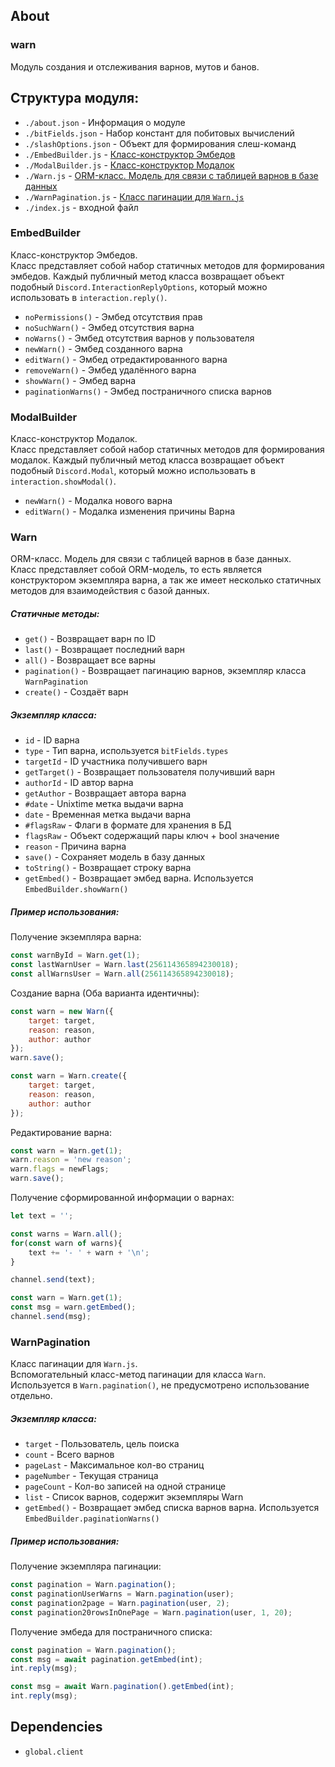 ## About

### warn
Модуль создания и отслеживания варнов, мутов и банов.

## Структура модуля:
- `./about.json` - Информация о модуле
- `./bitFields.json` - Набор констант для побитовых вычислений
- `./slashOptions.json` - Объект для формирования слеш-команд
- `./EmbedBuilder.js` - [Класс-конструктор Эмбедов](#EmbedBuilder)
- `./ModalBuilder.js` - [Класс-конструктор Модалок](#ModalBuilder)
- `./Warn.js` - [ORM-класс. Модель для связи с таблицей варнов в базе данных](#Warn)
- `./WarnPagination.js` - [Класс пагинации для `Warn.js`](#WarnPagination)
- `./index.js` - входной файл

<h3 name="EmbedBuilder">EmbedBuilder</h3>

Класс-конструктор Эмбедов.\
Класс представляет собой набор статичных методов для формирования эмбедов.
Каждый публичный метод класса возвращает объект подобный `Discord.InteractionReplyOptions`, который можно использовать в `interaction.reply()`.

- `noPermissions()` - Эмбед отсутствия прав
- `noSuchWarn()` - Эмбед отсутствия варна
- `noWarns()` - Эмбед отсутствия варнов у пользователя
- `newWarn()` - Эмбед созданного варна
- `editWarn()` - Эмбед отредактированного варна
- `removeWarn()` - Эмбед удалённого варна
- `showWarn()` - Эмбед варна
- `paginationWarns()` - Эмбед постраничного списка варнов

<h3 name="ModalBuilder">ModalBuilder</h3>

Класс-конструктор Модалок.\
Класс представляет собой набор статичных методов для формирования модалок.
Каждый публичный метод класса возвращает объект подобный `Discord.Modal`, который можно использовать в `interaction.showModal()`.

- `newWarn()` - Модалка нового варна
- `editWarn()` - Модалка изменения причины Варна

<h3 name="Warn">Warn</h3>

ORM-класс. Модель для связи с таблицей варнов в базе данных.\
Класс представляет собой ORM-модель, то есть является конструктором экземпляра варна, а так же имеет несколько статичных методов для взаимодействия с базой данных.

##### Статичные методы:

- `get()` - Возвращает варн по ID
- `last()` - Возвращает последний варн
- `all()` - Возвращает все варны
- `pagination()` - Возвращает пагинацию варнов, экземпляр класса `WarnPagination`
- `create()` - Создаёт варн

##### Экземпляр класса:

- `id` - ID варна
- `type` - Тип варна, используется `bitFields.types`
- `targetId` - ID участника получившего варн
- `getTarget()` - Возвращает пользователя получивший варн
- `authorId` - ID автор варна
- `getAuthor` - Возвращает автора варна
- `#date` - Unixtime метка выдачи варна
- `date` - Временная метка выдачи варна
- `#flagsRaw` - Флаги в формате для хранения в БД
- `flagsRaw` - Объект содержащий пары ключ + bool значение
- `reason` - Причина варна
- `save()` - Сохраняет модель в базу данных
- `toString()` - Возвращает строку варна
- `getEmbed()` - Возвращает эмбед варна. Используется `EmbedBuilder.showWarn()`

##### Пример использования:

Получение экземпляра варна:
```js
const warnById = Warn.get(1);
const lastWarnUser = Warn.last(256114365894230018);
const allWarnsUser = Warn.all(256114365894230018);
```
Создание варна (Оба варианта идентичны):
```js
const warn = new Warn({
	target: target,
	reason: reason,
	author: author
});
warn.save();
```
```js
const warn = Warn.create({
	target: target,
	reason: reason,
	author: author
});
```
Редактирование варна:
```js
const warn = Warn.get(1);
warn.reason = 'new reason';
warn.flags = newFlags;
warn.save();
```
Получение сформированной информации о варнах:
```js
let text = '';

const warns = Warn.all();
for(const warn of warns){
	text += '- ' + warn + '\n';
}

channel.send(text);
```
```js
const warn = Warn.get(1);
const msg = warn.getEmbed();
channel.send(msg);
```

<h3 name="WarnPagination">WarnPagination</h3>

Класс пагинации для `Warn.js`.\
Вспомогательный класс-метод пагинации для класса `Warn`. Используется в `Warn.pagination()`, не предусмотрено использование отдельно.

##### Экземпляр класса:

- `target` - Пользователь, цель поиска
- `count` - Всего варнов
- `pageLast` - Максимальное кол-во страниц
- `pageNumber` - Текущая страница
- `pageCount` - Кол-во записей на одной странице
- `list` - Список варнов, содержит экземпляры Warn
- `getEmbed()` - Возвращает эмбед списка варнов варна. Используется `EmbedBuilder.paginationWarns()`

##### Пример использования:

Получение экземпляра пагинации:
```js
const pagination = Warn.pagination();
const paginationUserWarns = Warn.pagination(user);
const pagination2page = Warn.pagination(user, 2);
const pagination20rowsInOnePage = Warn.pagination(user, 1, 20);
```
Получение эмбеда для постраничного списка:
```js
const pagination = Warn.pagination();
const msg = await pagination.getEmbed(int);
int.reply(msg);
```
```js
const msg = await Warn.pagination().getEmbed(int);
int.reply(msg);
```

## Dependencies
- `global.client`
